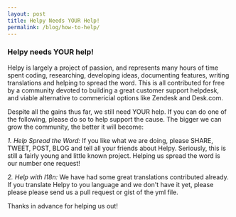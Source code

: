 ```yaml
---
layout: post
title: Helpy Needs YOUR Help!
permalink: /blog/how-to-help/
---
```


### Helpy needs YOUR help!

Helpy is largely a project of passion, and represents many hours of time spent coding, researching, developing ideas, documenting features, writing translations and helping to spread the word.  This is all contributed for free by a community devoted to building a great customer support helpdesk, and viable alternative to commericial options like Zendesk and Desk.com.  

Despite all the gains thus far, we still need YOUR help.  If you can do one of the following, please do so to help support the cause.  The bigger we can grow the community, the better it will become:

*1. Help Spread the Word:*  If you like what we are doing, please SHARE, TWEET, POST, BLOG and tell all your friends about Helpy.  Seriously, this is still a fairly young and little known project.  Helping us spread the word is our number one request!

*2. Help with I18n:*  We have had some great translations contributed already.  If you translate Helpy to you language and we don't have it yet, please please please send us a pull request or gist of the yml file.

Thanks in advance for helping us out!
